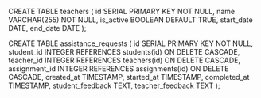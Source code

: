 
CREATE TABLE teachers (
  id SERIAL PRIMARY KEY NOT NULL,
  name VARCHAR(255) NOT NULL,
  is_active BOOLEAN DEFAULT TRUE,
  start_date DATE,
  end_date DATE
);



CREATE TABLE assistance_requests (
  id SERIAL PRIMARY KEY NOT NULL,
  student_id INTEGER REFERENCES students(id) ON DELETE CASCADE,
  teacher_id INTEGER REFERENCES teachers(id) ON DELETE CASCADE,
  assignment_id INTEGER REFERENCES assignments(id) ON DELETE CASCADE,
  created_at TIMESTAMP,
  started_at TIMESTAMP,
  completed_at TIMESTAMP,
  student_feedback TEXT,
  teacher_feedback TEXT
);